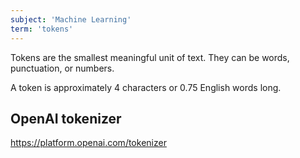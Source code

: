 ```yaml
---
subject: 'Machine Learning'
term: 'tokens'
---
```


Tokens are the smallest meaningful unit of text. They can be words, punctuation, or numbers.

A token is approximately 4 characters or 0.75 English words long.

## OpenAI tokenizer

https://platform.openai.com/tokenizer